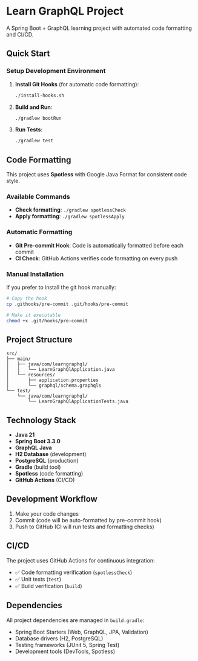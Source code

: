 # Learn GraphQL Project

A Spring Boot + GraphQL learning project with automated code formatting and CI/CD.

## Quick Start

### Setup Development Environment

1. **Install Git Hooks** (for automatic code formatting):
   ```bash
   ./install-hooks.sh
   ```

2. **Build and Run**:
   ```bash
   ./gradlew bootRun
   ```

3. **Run Tests**:
   ```bash
   ./gradlew test
   ```

## Code Formatting

This project uses **Spotless** with Google Java Format for consistent code style.

### Available Commands

- **Check formatting**: `./gradlew spotlessCheck`
- **Apply formatting**: `./gradlew spotlessApply`

### Automatic Formatting

- **Git Pre-commit Hook**: Code is automatically formatted before each commit
- **CI Check**: GitHub Actions verifies code formatting on every push

### Manual Installation

If you prefer to install the git hook manually:

```bash
# Copy the hook
cp .githooks/pre-commit .git/hooks/pre-commit

# Make it executable
chmod +x .git/hooks/pre-commit
```

## Project Structure

```
src/
├── main/
│   ├── java/com/learngraphql/
│   │   └── LearnGraphQlApplication.java
│   └── resources/
│       ├── application.properties
│       └── graphql/schema.graphqls
└── test/
    └── java/com/learngraphql/
        └── LearnGraphQlApplicationTests.java
```

## Technology Stack

- **Java 21**
- **Spring Boot 3.3.0**
- **GraphQL Java**
- **H2 Database** (development)
- **PostgreSQL** (production)
- **Gradle** (build tool)
- **Spotless** (code formatting)
- **GitHub Actions** (CI/CD)

## Development Workflow

1. Make your code changes
2. Commit (code will be auto-formatted by pre-commit hook)
3. Push to GitHub (CI will run tests and formatting checks)

## CI/CD

The project uses GitHub Actions for continuous integration:

- ✅ Code formatting verification (`spotlessCheck`)
- ✅ Unit tests (`test`)
- ✅ Build verification (`build`)

## Dependencies

All project dependencies are managed in `build.gradle`:

- Spring Boot Starters (Web, GraphQL, JPA, Validation)
- Database drivers (H2, PostgreSQL)
- Testing frameworks (JUnit 5, Spring Test)
- Development tools (DevTools, Spotless)
